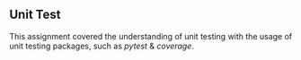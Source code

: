 ## Unit Test <br>
This assignment covered the understanding of unit testing with the usage of unit testing packages, such as *pytest* & *coverage*.
